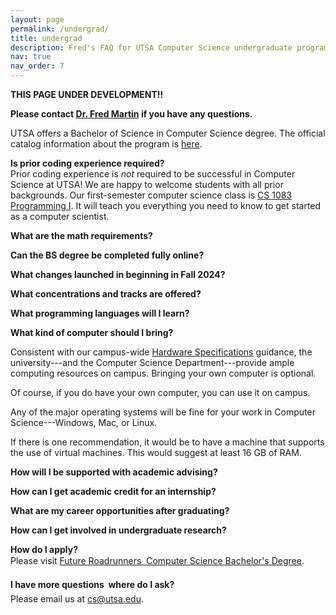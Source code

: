 ```yaml
---
layout: page
permalink: /undergrad/
title: undergrad
description: Fred's FAQ for UTSA Computer Science undergraduate program
nav: true
nav_order: 7
---
```


<!--FAQ format!-->

**THIS PAGE UNDER DEVELOPMENT!!**

**Please contact [Dr. Fred Martin](mailto:fred.martin@utsa.edu) if you have any questions.**

UTSA offers a Bachelor of Science in Computer Science degree. The
official catalog information about the program is <a
href="https://www.utsa.edu/catalog/undergraduate/computer-science">here</a>. 

**Is prior coding experience required?** \
Prior coding experience is *not* required to be successful in Computer Science at UTSA! We are happy to welcome students with all prior backgrounds. Our first-semester computer science class is [CS 1083 Programming I](https://catalog.utsa.edu/search/?P=CS%201083). It will teach you everything you need to know to get started as a computer scientist.

**What are the math requirements?**

**Can the BS degree be completed fully online?**

**What changes launched in beginning in Fall 2024?**

**What concentrations and tracks are offered?**

**What programming languages will I learn?**

**What kind of computer should I bring?**

Consistent with our campus-wide [Hardware Specifications](https://www.utsa.edu/techsolutions/students/hardware/) guidance, the university---and the Computer Science Department---provide ample computing resources on campus. Bringing your own computer is optional.

Of course, if you do have your own computer, you can use it on campus.

Any of the major operating systems will be fine for your work in Computer Science---Windows, Mac, or Linux.

If there is one recommendation, it would be to have a machine that supports the use of virtual machines. This would suggest at least 16 GB of RAM.

**How will I be supported with academic advising?**

**How can I get academic credit for an internship?**

**What are my career opportunities after graduating?**

**How can I get involved in undergraduate research?**

**How do I apply?** \
Please visit [Future Roadrunners &#151; Computer Science Bachelor's Degree](https://future.utsa.edu/programs/undergraduate/computer-science/).

**I have more questions &#150; where do I ask?** \
Please email us at [cs@utsa.edu](mailto:cs@utsa.edu).





